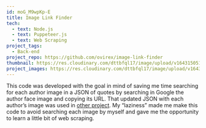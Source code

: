 ```yaml
---
id: moG_M9wpKp-E
title: Image Link Finder
tech:
  - text: Node.js
  - text: Puppeteer.js
  - text: Web Scraping
project_tags:
  - Back-end
project_repo: https://github.com/ovirex/image-link-finder
thumbnail: https://res.cloudinary.com/dttbfql17/image/upload/v1643150514/911/thumbnail_wpqgnc.jpg
project_images: https://res.cloudinary.com/dttbfql17/image/upload/v1643150514/911/image1_q1jdgd.png
---
```

This code was developed with the goal in mind of saving me time searching for each author image in a JSON of quotes by searching in Google the author face image and copying its URL. That updated JSON with each author’s image was used in [other project](https://github.com/ovirex/random-quote-machine-fcc). My “laziness” made me make this code to avoid searching each image by myself and gave me the opportunity to learn a little bit of web scraping.
